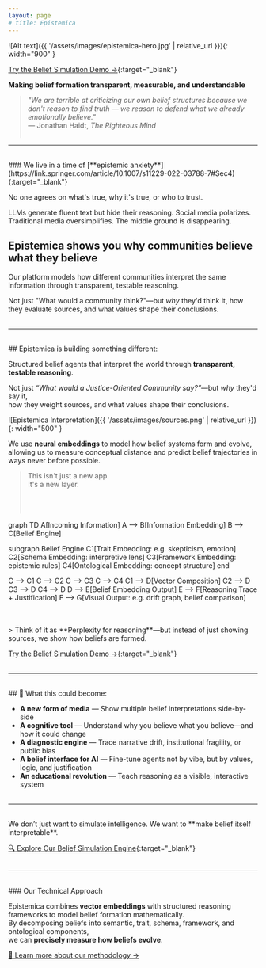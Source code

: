 ```yaml
---
layout: page
# title: Epistemica
---
```


![Alt text]({{ '/assets/images/epistemica-hero.jpg' | relative_url }}){: width="900" }

[Try the Belief Simulation Demo →](https://epistemica.streamlit.app/){:target="_blank"}<br>

**Making belief formation transparent, measurable, and understandable**

> *"We are terrible at criticizing our own belief structures because we don't reason to find truth — we reason to defend what we already emotionally believe."*  
> — Jonathan Haidt, *The Righteous Mind*<br><br>

---
<br>
### We live in a time of [**epistemic anxiety**](https://link.springer.com/article/10.1007/s11229-022-03788-7#Sec4){:target="_blank"}

No one agrees on what's true, why it's true, or who to trust.

LLMs generate fluent text but hide their reasoning. Social media polarizes. Traditional media oversimplifies. The middle ground is disappearing.

## Epistemica shows you why communities believe what they believe

Our platform models how different communities interpret the same information through transparent, testable reasoning.

Not just "What would a community think?"—but *why* they'd think it, how they evaluate sources, and what values shape their conclusions.<br><br>

---
<br>
## Epistemica is building something different:

Structured belief agents that interpret the world through **transparent, testable reasoning**.

Not just *“What would a Justice-Oriented Community say?”*—but *why* they'd say it,  
how they weight sources, and what values shape their conclusions.

![Epistemica Interpretation]({{ '/assets/images/sources.png' | relative_url }}){: width="500" }

We use **neural embeddings** to model how belief systems form and evolve,  
allowing us to measure conceptual distance and predict belief trajectories in ways never before possible.

> This isn't just a new app.  
> It's a new layer.<br><br><br><br>

<div class="mermaid">
graph TD
  A[Incoming Information]
  A --> B[Information Embedding]
  B --> C[Belief Engine]

  subgraph Belief Engine
    C1[Trait Embedding: e.g. skepticism, emotion]
    C2[Schema Embedding: interpretive lens]
    C3[Framework Embedding: epistemic rules]
    C4[Ontological Embedding: concept structure]
  end

  C --> C1
  C --> C2
  C --> C3
  C --> C4
  C1 --> D[Vector Composition]
  C2 --> D
  C3 --> D
  C4 --> D
  D --> E[Belief Embedding Output]
  E --> F[Reasoning Trace + Justification]
  F --> G[Visual Output: e.g. drift graph, belief comparison]
</div>
<br><br>
> Think of it as **Perplexity for reasoning**—but instead of just showing sources, we show how beliefs are formed.

[Try the Belief Simulation Demo →](https://epistemica.streamlit.app/){:target="_blank"}<br><br>

---
<br>
## 🚀 What this could become:

- **A new form of media** — Show multiple belief interpretations side-by-side  
- **A cognitive tool** — Understand why you believe what you believe—and how it could change  
- **A diagnostic engine** — Trace narrative drift, institutional fragility, or public bias  
- **A belief interface for AI** — Fine-tune agents not by vibe, but by values, logic, and justification  
- **An educational revolution** — Teach reasoning as a visible, interactive system<br><br>


---
<br>
We don’t just want to simulate intelligence.  
We want to **make belief itself interpretable**.

[🔍 Explore Our Belief Simulation Engine](https://epistemica.streamlit.app/){:target="_blank"}<br><br>

---
<br>
### Our Technical Approach

Epistemica combines **vector embeddings** with structured reasoning frameworks to model belief formation mathematically.  
By decomposing beliefs into semantic, trait, schema, framework, and ontological components,  
we can **precisely measure how beliefs evolve**.

[📐 Learn more about our methodology →](/methodology)<br><br>
